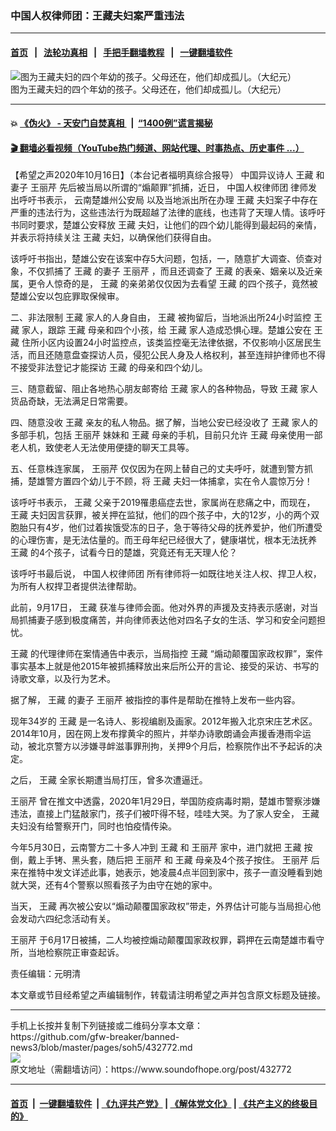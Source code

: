 ### 中国人权律师团：王藏夫妇案严重违法
------------------------

#### [首页](https://github.com/gfw-breaker/banned-news3/blob/master/README.md) &nbsp;&nbsp;|&nbsp;&nbsp; [法轮功真相](https://github.com/begood0513/basic/blob/master/README.md)  &nbsp;&nbsp;|&nbsp;&nbsp; [手把手翻墙教程](https://github.com/gfw-breaker/guides/wiki)  &nbsp;&nbsp;|&nbsp;&nbsp; [一键翻墙软件](https://github.com/gfw-breaker/nogfw/blob/master/README.md)  



<div><img alt="图为王藏夫妇的四个年幼的孩子。父母还在，他们却成孤儿。（大纪元）" src="https://img.soundofhope.org/2020-10/11-1602847737234.jpg"/>
<br/><figcaption class="caption">
 图为王藏夫妇的四个年幼的孩子。父母还在，他们却成孤儿。（大纪元）
</figcaption></div><hr/>

#### 💥 [《伪火》 - 天安门自焚真相 ](http://158.247.195.190:10000/videos/blog/weihuo.html)&nbsp; |&nbsp; [“1400例”谎言揭秘  ](http://158.247.195.190:10000/videos/blog/jiexi1400.html)

#### [ 🎬  翻墙必看视频（YouTube热门频道、网站代理、时事热点、历史事件 ...）](https://github.com/gfw-breaker/links/blob/master/banned.md)

<div><div class="Content__Wrapper sc-1bvya0-0 grZQxZ">
 <p class="meta-top">
  <span class="meta">
   【希望之声2020年10月16日】（本台记者福明真综合报导）
  </span>
  中国异议诗人
  <ok href="/term/13320">
   王藏
  </ok>
  和妻子
  <ok href="/term/378388">
   王丽芹
  </ok>
  先后被当局以所谓的“煽颠罪”抓捕，近日，
  <ok href="/term/47590">
   中国人权律师团
  </ok>
  律师发出呼吁书表示，
  <ok href="/term/398959">
   云南楚雄州公安局
  </ok>
  以及当地派出所在办理
  <ok href="/term/13320">
   王藏
  </ok>
  夫妇案子中存在严重的违法行为，这些违法行为既超越了法律的底线，也违背了天理人情。该呼吁书同时要求，楚雄公安释放
  <ok href="/term/13320">
   王藏
  </ok>
  夫妇，让他们的四个幼儿能得到最起码的亲情，并表示将持续关注
  <ok href="/term/13320">
   王藏
  </ok>
  夫妇，以确保他们获得自由。
 </p>
 <p>
  该呼吁书指出，楚雄公安在该案中存5大问题，包括，一，随意扩大调查、侦查对象，不仅抓捕了
  <ok href="/term/13320">
   王藏
  </ok>
  的妻子
  <ok href="/term/378388">
   王丽芹
  </ok>
  ，而且还调查了
  <ok href="/term/13320">
   王藏
  </ok>
  的表亲、姻亲以及近亲属，更令人惊奇的是，
  <ok href="/term/13320">
   王藏
  </ok>
  的亲弟弟仅仅因为去看望
  <ok href="/term/13320">
   王藏
  </ok>
  的四个孩子，竟然被楚雄公安以包庇罪取保候审。
 </p>
 <div class="AD_Embed__Wrap-sc-1xslmin-0 igMuqX module desktop">
  <div>
  </div>
 </div>
 <p>
  二、非法限制
  <ok href="/term/13320">
   王藏
  </ok>
  家人的人身自由，
  <ok href="/term/13320">
   王藏
  </ok>
  被拘留后，当地派出所24小时监控
  <ok href="/term/13320">
   王藏
  </ok>
  家人，跟踪
  <ok href="/term/13320">
   王藏
  </ok>
  母亲和四个小孩，给
  <ok href="/term/13320">
   王藏
  </ok>
  家人造成恐惧心理。楚雄公安在
  <ok href="/term/13320">
   王藏
  </ok>
  住所小区内设置24小时监控点，该类监控毫无法律依据，不仅影响小区居民生活，而且还随意盘查探访人员，侵犯公民人身及人格权利，甚至连辩护律师也不得不接受非法登记才能探访
  <ok href="/term/13320">
   王藏
  </ok>
  的母亲和四个幼儿。
 </p>
 <p>
  三、随意截留、阻止各地热心朋友邮寄给
  <ok href="/term/13320">
   王藏
  </ok>
  家人的各种物品，导致
  <ok href="/term/13320">
   王藏
  </ok>
  家人货品奇缺，无法满足日常需要。
 </p>
 <p>
  四、随意没收
  <ok href="/term/13320">
   王藏
  </ok>
  亲友的私人物品。据了解，当地公安已经没收了
  <ok href="/term/13320">
   王藏
  </ok>
  家人的多部手机，包括
  <ok href="/term/378388">
   王丽芹
  </ok>
  妹妹和
  <ok href="/term/13320">
   王藏
  </ok>
  母亲的手机，目前只允许
  <ok href="/term/13320">
   王藏
  </ok>
  母亲使用一部老人机，致使老人无法使用便捷的聊天工具等。
 </p>
 <p>
  五、任意株连家属，
  <ok href="/term/378388">
   王丽芹
  </ok>
  仅仅因为在网上替自己的丈夫呼吁，就遭到警方抓捕，楚雄警方置四个幼儿于不顾，将
  <ok href="/term/13320">
   王藏
  </ok>
  夫妇一体捕拿，实在令人震惊万分！
 </p>
 <p>
  该呼吁书表示，
  <ok href="/term/13320">
   王藏
  </ok>
  父亲于2019罹患癌症去世，家属尚在悲痛之中，而现在，
  <ok href="/term/13320">
   王藏
  </ok>
  夫妇因言获罪，被关押在监狱，他们的四个孩子中，大的12岁，小的两个双胞胎只有4岁，他们过着挨饿受冻的日子，急于等待父母的抚养爱护，他们所遭受的心理伤害，是无法估量的。而王母年纪已经很大了，健康堪忧，根本无法抚养
  <ok href="/term/13320">
   王藏
  </ok>
  的4个孩子，试看今日的楚雄，究竟还有无天理人伦？
 </p>
 <p>
  该呼吁书最后说，
  <ok href="/term/47590">
   中国人权律师团
  </ok>
  所有律师将一如既往地关注人权、捍卫人权，为所有人权捍卫者提供法律帮助。
 </p>
 <p>
  此前，9月17日，
  <ok href="/term/13320">
   王藏
  </ok>
  获准与律师会面。他对外界的声援及支持表示感谢，对当局抓捕妻子感到极度痛苦，并向律师表达他对四名子女的生活、学习和安全问题担忧。
 </p>
 <p>
  <ok href="/term/13320">
   王藏
  </ok>
  的代理律师在案情通告中表示，当局指控
  <ok href="/term/13320">
   王藏
  </ok>
  “煽动颠覆国家政权罪”，案件事实基本上就是他2015年被抓捕释放出来后所公开的言论、接受的采访、书写的诗歌文章，以及行为艺术。
 </p>
 <p>
  据了解，
  <ok href="/term/13320">
   王藏
  </ok>
  的妻子
  <ok href="/term/378388">
   王丽芹
  </ok>
  被指控的事件是帮助在推特上发布一些内容。
 </p>
 <p>
  现年34岁的
  <ok href="/term/13320">
   王藏
  </ok>
  是一名诗人、影视编剧及画家。2012年搬入北京宋庄艺术区。2014年10月，因在网上发布撑黄伞的照片，并举办诗歌朗诵会声援香港雨伞运动，被北京警方以涉嫌寻衅滋事罪刑拘，关押9个月后，检察院作出不予起诉的决定。
 </p>
 <p>
  之后，
  <ok href="/term/13320">
   王藏
  </ok>
  全家长期遭当局打压，曾多次遭逼迁。
 </p>
 <p>
  <ok href="/term/378388">
   王丽芹
  </ok>
  曾在推文中透露，2020年1月29日，举国防疫病毒时期，楚雄市警察涉嫌违法，直接上门猛敲家门，孩子们被吓得不轻，哇哇大哭。为了家人安全，
  <ok href="/term/13320">
   王藏
  </ok>
  夫妇没有给警察开门，同时也怕疫情传染。
 </p>
 <div class="AD_Embed__Wrap-sc-1xslmin-0 igMuqX module desktop">
  <div>
  </div>
 </div>
 <p>
  今年5月30日，云南警方二十多人冲到
  <ok href="/term/13320">
   王藏
  </ok>
  和
  <ok href="/term/378388">
   王丽芹
  </ok>
  家中，进门就把
  <ok href="/term/13320">
   王藏
  </ok>
  按倒，戴上手铐、黑头套，随后把
  <ok href="/term/378388">
   王丽芹
  </ok>
  和
  <ok href="/term/13320">
   王藏
  </ok>
  母亲及4个孩子按住。
  <ok href="/term/378388">
   王丽芹
  </ok>
  后来在推特中发文详述此事，她表示，她凌晨4点半回到家中，孩子一直没睡看到她就大哭，还有4个警察以照看孩子为由守在她的家中。
 </p>
 <p>
  当天，
  <ok href="/term/13320">
   王藏
  </ok>
  再次被公安以“煽动颠覆国家政权”带走，外界估计可能与当局担心他会发动六四纪念活动有关。
 </p>
 <p>
  <ok href="/term/378388">
   王丽芹
  </ok>
  于6月17日被捕，二人均被控煽动颠覆国家政权罪，羁押在云南楚雄市看守所，当地检察院正审查起诉。
 </p>
 <p class="meta-btm">
  责任编辑：元明清
 </p>
 <p class="meta-btm">
  本文章或节目经希望之声编辑制作，转载请注明希望之声并包含原文标题及链接。
 </p>
</div>
</div>
<hr/>
手机上长按并复制下列链接或二维码分享本文章：<br/>
https://github.com/gfw-breaker/banned-news3/blob/master/pages/soh5/432772.md <br/>
<a href='https://github.com/gfw-breaker/banned-news3/blob/master/pages/soh5/432772.md'><img src='https://github.com/gfw-breaker/banned-news3/blob/master/pages/soh5/432772.md.png'/></a> <br/>
原文地址（需翻墙访问）：https://www.soundofhope.org/post/432772


------------------------
#### [首页](https://github.com/gfw-breaker/banned-news3/blob/master/README.md) &nbsp;|&nbsp; [一键翻墙软件](https://github.com/gfw-breaker/nogfw/blob/master/README.md) &nbsp;| [《九评共产党》](https://github.com/gfw-breaker/9ping.md/blob/master/README.md#九评之一评共产党是什么) | [《解体党文化》](https://github.com/gfw-breaker/jtdwh.md/blob/master/README.md) | [《共产主义的终极目的》](https://github.com/gfw-breaker/gczydzjmd.md/blob/master/README.md)


<img src='http://gfw-breaker.win/banned-news3/pages/soh5/432772.md' width='0px' height='0px'/>